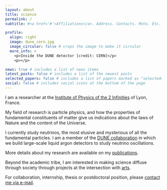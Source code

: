 ```yaml
---
layout: about
title: science
permalink: /
subtitle: #<a href='#'>Affiliations</a>. Address. Contacts. Moto. Etc.

profile:
  align: right
  image: dune_cern.jpg
  image_circular: false # crops the image to make it circular
  more_info: >
    <p>Inside the DUNE detector [credit: CERN]</p>
    <p></p>

news: true # includes a list of news items
latest_posts: false # includes a list of the newest posts
selected_papers: false # includes a list of papers marked as "selected={true}"
social: false # includes social icons at the bottom of the page
---
```


I am a researcher at the [Institute of Physics of the 2 Infinities](https://www.ip2i.in2p3.fr/?lang=en) of Lyon, France.

My field of research is particle physics, and how the properties of fundamental constituents of matter give us indications about the laws of Nature and the content of the Universe.

I currently study neutrinos, the most elusive and mysterious of all the fundamental particles.
I am a member of the [DUNE collaboration](https://www.dunescience.org/) in which we build large-scale liquid argon detectors to study neutrino oscillations. 

More details about my research are available on my [publications](https://inspirehep.net/authors/1348388).

Beyond the academic tribe, I am interested in making science diffuse through society through projects at the intersection with [arts](https://lhaegel.github.io/art/). 

For collaboration, internship, thesis or postdoctoral position, please [contact me via e-mail](https://annuaire.in2p3.fr/6470-11492/leila-haegel).